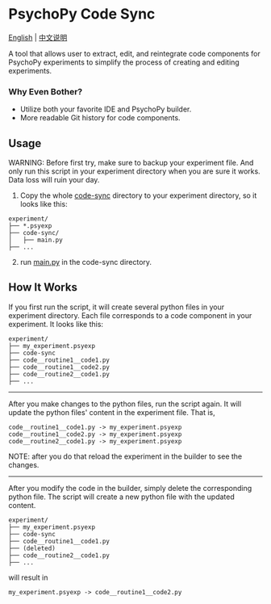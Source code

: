 # PsychoPy Code Sync

[English](README.md) | [中文说明](locale/README_zh.md)

A tool that allows user to extract, edit, and reintegrate code components for PsychoPy experiments to simplify the process of creating and editing experiments.

### Why Even Bother?

- Utilize both your favorite IDE and PsychoPy builder. 
- More readable Git history for code components.

## Usage

WARNING: Before first try, make sure to backup your experiment file. And only run this script in your experiment directory when you are sure it works. Data loss will ruin your day.

1. Copy the whole [code-sync](code-sync) directory to your experiment directory, so it looks like this:

```
experiment/
├── *.psyexp
├── code-sync/
│   ├── main.py
├── ...
```

2. run [main.py](code-sync/main.py) in the code-sync directory.

## How It Works

If you first run the script, it will create several python files in your experiment directory. Each file corresponds to a code component in your experiment. It looks like this:

```
experiment/
├── my_experiment.psyexp
├── code-sync
├── code__routine1__code1.py
├── code__routine1__code2.py
├── code__routine2__code1.py
├── ...
```

---

After you make changes to the python files, run the script again. It will update the python files' content in the experiment file. That is,

```
code__routine1__code1.py -> my_experiment.psyexp
code__routine1__code2.py -> my_experiment.psyexp
code__routine2__code1.py -> my_experiment.psyexp
```

NOTE: after you do that reload the experiment in the builder to see the changes.

---

After you modify the code in the builder, simply delete the corresponding python file. The script will create a new python file with the updated content.

```
experiment/
├── my_experiment.psyexp
├── code-sync
├── code__routine1__code1.py
├── (deleted)
├── code__routine2__code1.py
├── ...
```

will result in

```
my_experiment.psyexp -> code__routine1__code2.py
```
